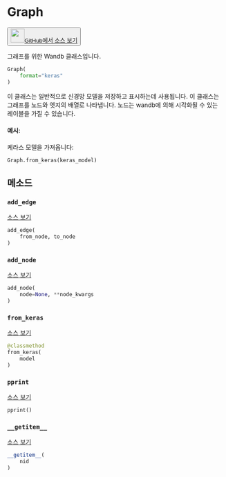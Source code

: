 # Graph

<p><button style={{display: 'flex', alignItems: 'center', backgroundColor: 'white', border: '1px solid #ddd', padding: '10px', borderRadius: '6px', cursor: 'pointer', boxShadow: '0 2px 3px rgba(0,0,0,0.1)', transition: 'all 0.3s'}}><a href='https://www.github.com/wandb/wandb/tree/v0.18.0/wandb/data_types.py#L1330-L1490' style={{fontSize: '1.2em', display: 'flex', alignItems: 'center'}}><img src='https://github.githubassets.com/images/modules/logos_page/GitHub-Mark.png' height='32px' width='32px' style={{marginRight: '10px'}}/>GitHub에서 소스 보기</a></button></p>

그래프를 위한 Wandb 클래스입니다.

```python
Graph(
    format="keras"
)
```

이 클래스는 일반적으로 신경망 모델을 저장하고 표시하는데 사용됩니다. 이 클래스는 그래프를 노드와 엣지의 배열로 나타냅니다. 노드는 wandb에 의해 시각화될 수 있는 레이블을 가질 수 있습니다.

#### 예시:

케라스 모델을 가져옵니다:

```
Graph.from_keras(keras_model)
```

## 메소드

### `add_edge`

[소스 보기](https://www.github.com/wandb/wandb/tree/v0.18.0/wandb/data_types.py#L1415-L1419)

```python
add_edge(
    from_node, to_node
)
```

### `add_node`

[소스 보기](https://www.github.com/wandb/wandb/tree/v0.18.0/wandb/data_types.py#L1403-L1413)

```python
add_node(
    node=None, **node_kwargs
)
```

### `from_keras`

[소스 보기](https://www.github.com/wandb/wandb/tree/v0.18.0/wandb/data_types.py#L1421-L1451)

```python
@classmethod
from_keras(
    model
)
```

### `pprint`

[소스 보기](https://www.github.com/wandb/wandb/tree/v0.18.0/wandb/data_types.py#L1397-L1401)

```python
pprint()
```

### `__getitem__`

[소스 보기](https://www.github.com/wandb/wandb/tree/v0.18.0/wandb/data_types.py#L1394-L1395)

```python
__getitem__(
    nid
)
```